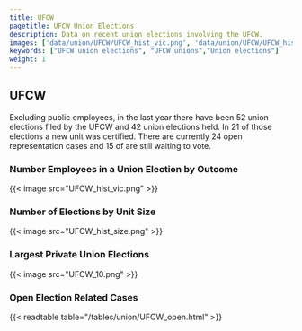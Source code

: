 ```yaml
---
title: UFCW
pagetitle: UFCW Union Elections
description: Data on recent union elections involving the UFCW.
images: ['data/union/UFCW/UFCW_hist_vic.png', 'data/union/UFCW/UFCW_hist_size.png', 'data/union/UFCW/UFCW_10.png']
keywords: ["UFCW union elections", "UFCW unions","Union elections"]
weight: 1
---
```

##  UFCW

Excluding public employees, in the last year there have been 52 union elections filed by the UFCW and 42 union elections held. In 21 of those elections a new unit was certified. There are currently 24 open representation cases and 15 of are still waiting to vote.

### Number Employees in a Union Election by Outcome
{{< image src="UFCW_hist_vic.png" >}}

### Number of Elections by Unit Size
{{< image src="UFCW_hist_size.png" >}}

### Largest Private Union Elections
{{< image src="UFCW_10.png" >}}

### Open Election Related Cases
{{< readtable table="/tables/union/UFCW_open.html" >}}

